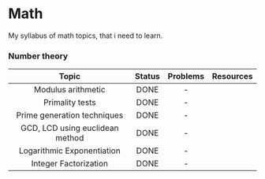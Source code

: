 # Math

My syllabus of math topics, that i need to learn.

### Number theory

|  Topic      | Status           | Problems  | Resources |
|:-------------: |:-------------:| :-----: | :----------: |
| Modulus arithmetic | DONE | - |
| Primality tests | DONE | - |
| Prime generation techniques |  DONE | - |
| GCD, LCD using euclidean method | DONE | - |
| Logarithmic Exponentiation | DONE | - |
| Integer Factorization |  DONE | - |

